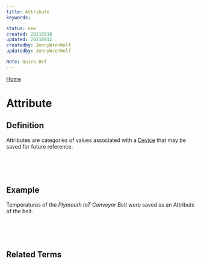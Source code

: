```yaml
---
title: Attribute
keywords: 

status: new
created: 20210910
updated: 20210912
createdby: JennyWrenWolf
updatedby: JennyWrenWolf

Note: Quick Def
---
```

[Home](../Index.md)

# Attribute
## Definition
Attributes are categories of values associated with a [Device](./Glossary/Device.md) that may be saved for future reference.

<br>
<br>
<br>

## Example

Temperatures of the *Plymouth IoT Conveyor Belt* were saved as an Attribute of the belt.

<br>
<br>
<br>

## Related Terms

